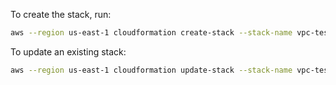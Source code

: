 To create the stack, run:

```bash
aws --region us-east-1 cloudformation create-stack --stack-name vpc-test --template-body file://vpc.yaml --parameters file://values.json
```

To update an existing stack:

```bash
aws --region us-east-1 cloudformation update-stack --stack-name vpc-test --template-body file://vpc.yaml --parameters file://values.json
```